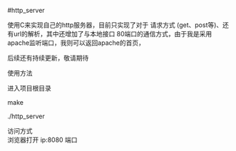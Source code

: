 #http_server

使用C来实现自己的http服务器，目前只实现了对于 请求方式 (get、post等)、还有url的解析，其中还增加了与本地接口 80端口的通信方式，由于我是采用 apache监听端口，我则可以返回apache的首页，

后续还有持续更新，敬请期待



使用方法

进入项目根目录 


make

./http_server


访问方式  
浏览器打开  ip:8080 端口


